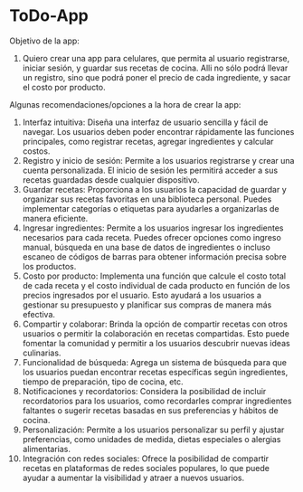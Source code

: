 # ToDo-App

Objetivo de  la app:

1. Quiero crear una app para celulares, que permita al usuario registrarse, iniciar sesión, y guardar sus recetas de cocina. Alli no sólo podrá llevar un registro, sino que podrá poner el precio de cada ingrediente, y sacar el costo por producto.

Algunas recomendaciones/opciones a la hora de crear la app:

1. Interfaz intuitiva: Diseña una interfaz de usuario sencilla y fácil de navegar. Los usuarios deben poder encontrar rápidamente las funciones principales, como registrar recetas, agregar ingredientes y calcular costos.
2. Registro y inicio de sesión: Permite a los usuarios registrarse y crear una cuenta personalizada. El inicio de sesión les permitirá acceder a sus recetas guardadas desde cualquier dispositivo.
3. Guardar recetas: Proporciona a los usuarios la capacidad de guardar y organizar sus recetas favoritas en una biblioteca personal. Puedes implementar categorías o etiquetas para ayudarles a organizarlas de manera eficiente.
4. Ingresar ingredientes: Permite a los usuarios ingresar los ingredientes necesarios para cada receta. Puedes ofrecer opciones como ingreso manual, búsqueda en una base de datos de ingredientes o incluso escaneo de códigos de barras para obtener información precisa sobre los productos.
5. Costo por producto: Implementa una función que calcule el costo total de cada receta y el costo individual de cada producto en función de los precios ingresados por el usuario. Esto ayudará a los usuarios a gestionar su presupuesto y planificar sus compras de manera más efectiva.
6. Compartir y colaborar: Brinda la opción de compartir recetas con otros usuarios o permitir la colaboración en recetas compartidas. Esto puede fomentar la comunidad y permitir a los usuarios descubrir nuevas ideas culinarias.
7. Funcionalidad de búsqueda: Agrega un sistema de búsqueda para que los usuarios puedan encontrar recetas específicas según ingredientes, tiempo de preparación, tipo de cocina, etc.
8. Notificaciones y recordatorios: Considera la posibilidad de incluir recordatorios para los usuarios, como recordarles comprar ingredientes faltantes o sugerir recetas basadas en sus preferencias y hábitos de cocina.
9. Personalización: Permite a los usuarios personalizar su perfil y ajustar preferencias, como unidades de medida, dietas especiales o alergias alimentarias.
10. Integración con redes sociales: Ofrece la posibilidad de compartir recetas en plataformas de redes sociales populares, lo que puede ayudar a aumentar la visibilidad y atraer a nuevos usuarios.
